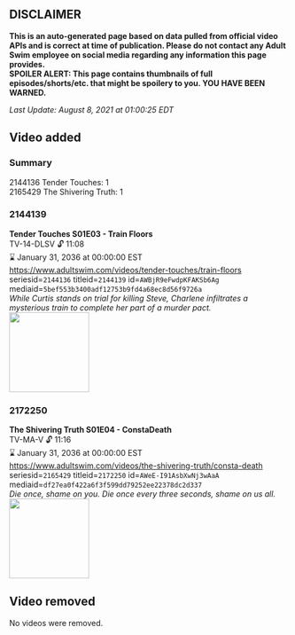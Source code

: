 ## DISCLAIMER
**This is an auto-generated page based on data pulled from official video APIs and is correct at time of publication. Please do not contact any Adult Swim employee on social media regarding any information this page provides.**  
**SPOILER ALERT: This page contains thumbnails of full episodes/shorts/etc. that might be spoilery to you. YOU HAVE BEEN WARNED.**  

_Last Update: August 8, 2021 at 01:00:25 EDT_
## Video added
### Summary
2144136 Tender Touches: 1  
2165429 The Shivering Truth: 1  
### 2144139
**Tender Touches S01E03 - Train Floors**  
TV-14-DLSV 🔓 11:08  
⌛ January 31, 2036 at 00:00:00 EST  
https://www.adultswim.com/videos/tender-touches/train-floors  
seriesid=`2144136` titleid=`2144139` id=`AWBjR9eFwdpKFAKSb6Ag` mediaid=`5bef553b3400adf12753b9fd4a68ec8d56f9726a`  
_While Curtis stands on trial for killing Steve, Charlene infiltrates a mysterious train to complete her part of a murder pact._  
<a href="https://i.cdn.turner.com/adultswim/big/image-upload/thumbnails/thumb-2_image-15136360894582.jpg"><img src="https://i.cdn.turner.com/adultswim/big/image-upload/thumbnails/thumb-2_image-15136360894582.jpg" height="144px" /></a>
### 2172250
**The Shivering Truth S01E04 - ConstaDeath**  
TV-MA-V 🔓 11:16  
⌛ January 31, 2036 at 00:00:00 EST  
https://www.adultswim.com/videos/the-shivering-truth/consta-death  
seriesid=`2165429` titleid=`2172250` id=`AWeE-I91AsbXwNj3wAaA` mediaid=`df27ea0f422a6f3f599dd79252ee22378dc2d337`  
_Die once, shame on you.  Die once every three seconds, shame on us all._  
<a href="https://i.cdn.turner.com/adultswim/big/image-upload/thumbnails/thumb-2_image-154473089725510.jpg"><img src="https://i.cdn.turner.com/adultswim/big/image-upload/thumbnails/thumb-2_image-154473089725510.jpg" height="144px" /></a>
## Video removed
No videos were removed.  
